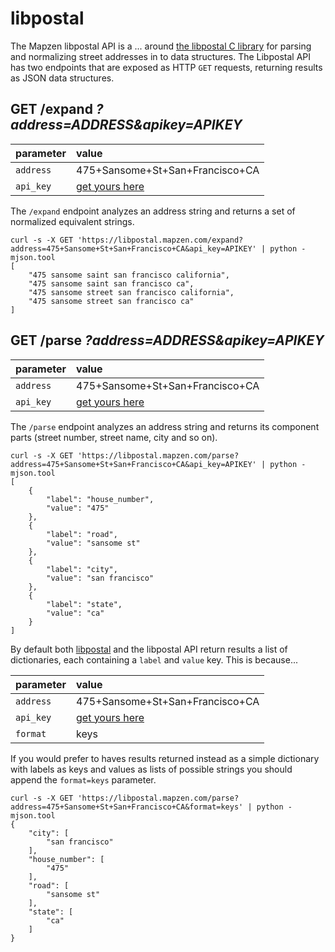 # libpostal

The Mapzen libpostal API is a ... around [the libpostal C library](https://github.com/openvenues/libpostal) for parsing and normalizing street addresses in to data structures. The Libpostal API has two endpoints that are exposed as HTTP `GET` requests, returning results as JSON data structures.

## GET /expand _?address=ADDRESS&apikey=APIKEY_

|parameter|value|
| :--- | :--- |
| `address` | 475+Sansome+St+San+Francisco+CA |
| `api_key` | [get yours here](https://mapzen.com/developers) |

The `/expand` endpoint analyzes an address string and returns a set of normalized equivalent strings.

```
curl -s -X GET 'https://libpostal.mapzen.com/expand?address=475+Sansome+St+San+Francisco+CA&api_key=APIKEY' | python -mjson.tool
[
    "475 sansome saint san francisco california",
    "475 sansome saint san francisco ca",
    "475 sansome street san francisco california",
    "475 sansome street san francisco ca"
]
```

## GET /parse _?address=ADDRESS&apikey=APIKEY_

|parameter|value|
| :--- | :--- |
| `address` | 475+Sansome+St+San+Francisco+CA |
| `api_key` | [get yours here](https://mapzen.com/developers) |

The `/parse` endpoint analyzes an address string and returns its component parts (street number, street name, city and so on). 

```
curl -s -X GET 'https://libpostal.mapzen.com/parse?address=475+Sansome+St+San+Francisco+CA&api_key=APIKEY' | python -mjson.tool
[
    {
        "label": "house_number",
        "value": "475"
    },
    {
        "label": "road",
        "value": "sansome st"
    },
    {
        "label": "city",
        "value": "san francisco"
    },
    {
        "label": "state",
        "value": "ca"
    }
]
```

By default both [libpostal](https://github.com/openvenues/libpostal) and the libpostal API return results a list of dictionaries, each containing a `label` and `value` key. This is because...

|parameter|value|
| :--- | :--- |
| `address` | 475+Sansome+St+San+Francisco+CA |
| `api_key` | [get yours here](https://mapzen.com/developers) |
| `format` | keys |

If you would prefer to haves results returned instead as a simple dictionary with labels as keys and values as lists of possible strings you should append the `format=keys` parameter.

```
curl -s -X GET 'https://libpostal.mapzen.com/parse?address=475+Sansome+St+San+Francisco+CA&format=keys' | python -mjson.tool
{
    "city": [
        "san francisco"
    ],
    "house_number": [
        "475"
    ],
    "road": [
        "sansome st"
    ],
    "state": [
        "ca"
    ]
}
```
